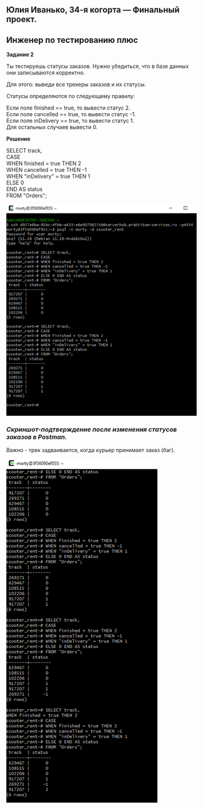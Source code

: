 ## Юлия Иванько, 34-я когорта — Финальный проект. 
## Инженер по тестированию плюс

**Задание 2**

Ты тестируешь статусы заказов. Нужно убедиться, что в базе данных они записываются корректно.

Для этого: выведи все трекеры заказов и их статусы. 

Статусы определяются по следующему правилу:

Если поле finished == true, то вывести статус 2.  
Если поле canсelled == true, то вывести статус -1.  
Если поле inDelivery == true, то вывести статус 1.  
Для остальных случаев вывести 0.  

**Решение**

SELECT track,   
    CASE   
        WHEN finished = true THEN 2   
        WHEN cancelled = true THEN -1   
        WHEN "inDelivery" = true THEN 1   
        ELSE 0   
    END AS status   
FROM "Orders";  


![Скриншот-подтверждение](Screen_БД_2.png)

### *Скриншот-подтверждение после изменения статусов заказов в Postman.* 
Важно - трек задваивается, когда курьер принимает заказ (баг).


![Скриншот-подтверждение](Screen_БД_2.1.png)